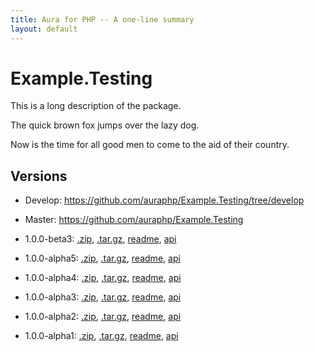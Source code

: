 ```yaml
---
title: Aura for PHP -- A one-line summary
layout: default
---
```


Example.Testing
===============

This is a long description of the package.

The quick brown fox jumps over the lazy dog.

Now is the time for all good men to come to the aid of their country.

Versions
--------

- Develop: <https://github.com/auraphp/Example.Testing/tree/develop>

- Master: <https://github.com/auraphp/Example.Testing>

- 1.0.0-beta3: [.zip](https://github.com/auraphp/Example.Testing/zipball/1.0.0-beta3), [.tar.gz](https://github.com/auraphp/Example.Testing/tarball/1.0.0-beta3), [readme](version/1.0.0-beta3/), [api](version/1.0.0-beta3/api/)

- 1.0.0-alpha5: [.zip](https://github.com/auraphp/Example.Testing/zipball/1.0.0-alpha5), [.tar.gz](https://github.com/auraphp/Example.Testing/tarball/1.0.0-alpha5), [readme](version/1.0.0-alpha5/), [api](version/1.0.0-alpha5/api/)

- 1.0.0-alpha4: [.zip](https://github.com/auraphp/Example.Testing/zipball/1.0.0-alpha4), [.tar.gz](https://github.com/auraphp/Example.Testing/tarball/1.0.0-alpha4), [readme](version/1.0.0-alpha4/), [api](version/1.0.0-alpha4/api/)

- 1.0.0-alpha3: [.zip](https://github.com/auraphp/Example.Testing/zipball/1.0.0-alpha3), [.tar.gz](https://github.com/auraphp/Example.Testing/tarball/1.0.0-alpha3), [readme](version/1.0.0-alpha3/), [api](version/1.0.0-alpha3/api/)

- 1.0.0-alpha2: [.zip](https://github.com/auraphp/Example.Testing/zipball/1.0.0-alpha2), [.tar.gz](https://github.com/auraphp/Example.Testing/tarball/1.0.0-alpha2), [readme](version/1.0.0-alpha2/), [api](version/1.0.0-alpha2/api/)

- 1.0.0-alpha1: [.zip](https://github.com/auraphp/Example.Testing/zipball/1.0.0-alpha1), [.tar.gz](https://github.com/auraphp/Example.Testing/tarball/1.0.0-alpha1), [readme](version/1.0.0-alpha1/), [api](version/1.0.0-alpha1/api/)

